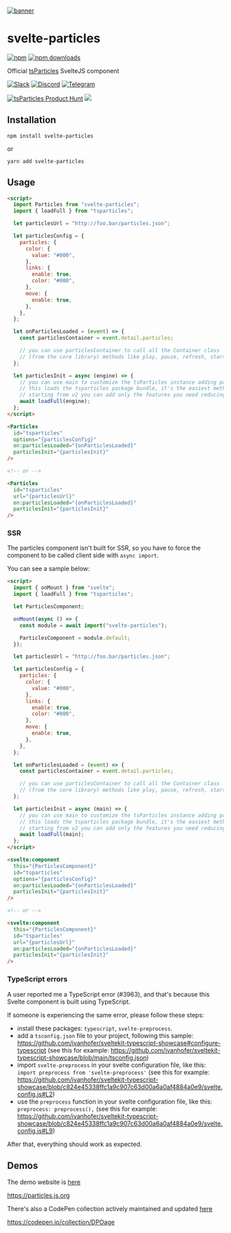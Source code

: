 [![banner](https://particles.js.org/images/banner3.png)](https://particles.js.org)

# svelte-particles

[![npm](https://img.shields.io/npm/v/svelte-particles)](https://www.npmjs.com/package/svelte-particles) [![npm downloads](https://img.shields.io/npm/dm/svelte-particles)](https://www.npmjs.com/package/svelte-particles)

Official [tsParticles](https://github.com/matteobruni/tsparticles) SvelteJS component

[![Slack](https://particles.js.org/images/slack.png)](https://join.slack.com/t/tsparticles/shared_invite/enQtOTcxNTQxNjQ4NzkxLWE2MTZhZWExMWRmOWI5MTMxNjczOGE1Yjk0MjViYjdkYTUzODM3OTc5MGQ5MjFlODc4MzE0N2Q1OWQxZDc1YzI) [![Discord](https://particles.js.org/images/discord.png)](https://discord.gg/hACwv45Hme) [![Telegram](https://particles.js.org/images/telegram.png)](https://t.me/tsparticles)

[![tsParticles Product Hunt](https://api.producthunt.com/widgets/embed-image/v1/featured.svg?post_id=186113&theme=light)](https://www.producthunt.com/posts/tsparticles?utm_source=badge-featured&utm_medium=badge&utm_souce=badge-tsparticles") <a href="https://www.buymeacoffee.com/matteobruni"><img src="https://img.buymeacoffee.com/button-api/?text=Buy me a beer&emoji=🍺&slug=matteobruni&button_colour=5F7FFF&font_colour=ffffff&font_family=Arial&outline_colour=000000&coffee_colour=FFDD00"></a>

## Installation

```shell
npm install svelte-particles
```

or

```shell
yarn add svelte-particles
```

## Usage

```html
<script>
  import Particles from "svelte-particles";
  import { loadFull } from "tsparticles";

  let particlesUrl = "http://foo.bar/particles.json";

  let particlesConfig = {
    particles: {
      color: {
        value: "#000",
      },
      links: {
        enable: true,
        color: "#000",
      },
      move: {
        enable: true,
      },
    },
  };

  let onParticlesLoaded = (event) => {
    const particlesContainer = event.detail.particles;

    // you can use particlesContainer to call all the Container class
    // (from the core library) methods like play, pause, refresh, start, stop
  };

  let particlesInit = async (engine) => {
    // you can use main to customize the tsParticles instance adding presets or custom shapes
    // this loads the tsparticles package bundle, it's the easiest method for getting everything ready
    // starting from v2 you can add only the features you need reducing the bundle size
    await loadFull(engine);
  };
</script>

<Particles
  id="tsparticles"
  options="{particlesConfig}"
  on:particlesLoaded="{onParticlesLoaded}"
  particlesInit="{particlesInit}"
/>

<!-- or -->

<Particles
  id="tsparticles"
  url="{particlesUrl}"
  on:particlesLoaded="{onParticlesLoaded}"
  particlesInit="{particlesInit}"
/>
```

### SSR

The particles component isn't built for SSR, so you have to force the component to be called client side
with `async import`.

You can see a sample below:

```html
<script>
  import { onMount } from "svelte";
  import { loadFull } from "tsparticles";

  let ParticlesComponent;

  onMount(async () => {
    const module = await import("svelte-particles");

    ParticlesComponent = module.default;
  });

  let particlesUrl = "http://foo.bar/particles.json";

  let particlesConfig = {
    particles: {
      color: {
        value: "#000",
      },
      links: {
        enable: true,
        color: "#000",
      },
      move: {
        enable: true,
      },
    },
  };

  let onParticlesLoaded = (event) => {
    const particlesContainer = event.detail.particles;

    // you can use particlesContainer to call all the Container class
    // (from the core library) methods like play, pause, refresh, start, stop
  };

  let particlesInit = async (main) => {
    // you can use main to customize the tsParticles instance adding presets or custom shapes
    // this loads the tsparticles package bundle, it's the easiest method for getting everything ready
    // starting from v2 you can add only the features you need reducing the bundle size
    await loadFull(main);
  };
</script>

<svelte:component
  this="{ParticlesComponent}"
  id="tsparticles"
  options="{particlesConfig}"
  on:particlesLoaded="{onParticlesLoaded}"
  particlesInit="{particlesInit}"
/>

<!-- or -->

<svelte:component
  this="{ParticlesComponent}"
  id="tsparticles"
  url="{particlesUrl}"
  on:particlesLoaded="{onParticlesLoaded}"
  particlesInit="{particlesInit}"
/>
```

### TypeScript errors

A user reported me a TypeScript error (#3963), and that's because this Svelte component is built using TypeScript.

If someone is experiencing the same error, please follow these steps:

- install these packages: `typescript`, `svelte-preprocess`.
- add a `tsconfig.json` file to your project, following this sample: <https://github.com/ivanhofer/sveltekit-typescript-showcase#configure-typescript> (see this for example: <https://github.com/ivanhofer/sveltekit-typescript-showcase/blob/main/tsconfig.json>)
- import `svelte-preprocess` in your svelte configuration file, like this: `import preprocess from 'svelte-preprocess'` (see this for example: <https://github.com/ivanhofer/sveltekit-typescript-showcase/blob/c824e45338ffc1a9c907c63d00a6a0af4884a0e9/svelte.config.js#L2>)
- use the `preprocess` function in your svelte configuration file, like this: `preprocess: preprocess(),` (see this for example: <https://github.com/ivanhofer/sveltekit-typescript-showcase/blob/c824e45338ffc1a9c907c63d00a6a0af4884a0e9/svelte.config.js#L9>)

After that, everything should work as expected.

## Demos

The demo website is [here](https://particles.js.org)

<https://particles.js.org>

There's also a CodePen collection actively maintained and updated [here](https://codepen.io/collection/DPOage)

<https://codepen.io/collection/DPOage>
